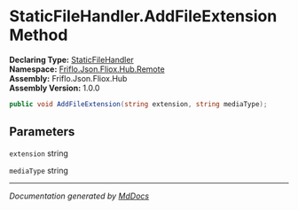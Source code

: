﻿<!--  
  <auto-generated>   
    The contents of this file were generated by a tool.  
    Changes to this file may be list if the file is regenerated  
  </auto-generated>   
-->

# StaticFileHandler.AddFileExtension Method

**Declaring Type:** [StaticFileHandler](../index.md)  
**Namespace:** [Friflo.Json.Fliox.Hub.Remote](../../index.md)  
**Assembly:** Friflo.Json.Fliox.Hub  
**Assembly Version:** 1.0.0

```csharp
public void AddFileExtension(string extension, string mediaType);
```

## Parameters

`extension`  string

`mediaType`  string

___

*Documentation generated by [MdDocs](https://github.com/ap0llo/mddocs)*
